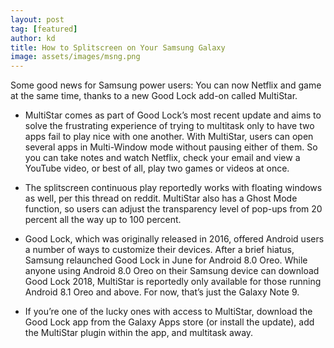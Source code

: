 ```yaml
---
layout: post
tag: [featured]
author: kd
title: How to Splitscreen on Your Samsung Galaxy
image: assets/images/msng.png
---
```


Some good news for Samsung power users: You can now Netflix and game at the same time, thanks to a new Good Lock add-on called MultiStar.

* MultiStar comes as part of Good Lock’s most recent update and aims to solve the frustrating experience of trying to multitask only to have two apps fail to play nice with one another. With MultiStar, users can open several apps in Multi-Window mode without pausing either of them. So you can take notes and watch Netflix, check your email and view a YouTube video, or best of all, play two games or videos at once.

* The splitscreen continuous play reportedly works with floating windows as well, per this thread on reddit. MultiStar also has a Ghost Mode function, so users can adjust the transparency level of pop-ups from 20 percent all the way up to 100 percent.

* Good Lock, which was originally released in 2016, offered Android users a number of ways to customize their devices. After a brief hiatus, Samsung relaunched Good Lock in June for Android 8.0 Oreo. While anyone using Android 8.0 Oreo on their Samsung device can download Good Lock 2018, MultiStar is reportedly only available for those running Android 8.1 Oreo and above. For now, that’s just the Galaxy Note 9.

* If you’re one of the lucky ones with access to MultiStar, download the Good Lock app from the Galaxy Apps store (or install the update), add the MultiStar plugin within the app, and multitask away.
